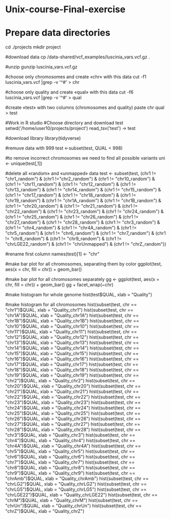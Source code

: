 # Unix-course-Final-exercise

# Prepare data directories
cd ./projects
mkdir project

#download data
cp /data-shared/vcf_examples/luscinia_vars.vcf.gz . 

#unzip
gunzip luscinia_vars.vcf.gz   

#choose only chromosomes and create «chr» with this data
cut -f1 luscinia_vars.vcf |grep -v '^#' > chr 

#choose only quality and create «qual» with this data
cut -f6 luscinia_vars.vcf |grep -v '^#' > qual

#create «test» with two columns (chromosomes and quality)
paste chr qual > test

#Work in R studio
#Choose directory and download test
setwd('/home/user10/projects/project')
read_tsv('test') -> test

#download library 
library(tidyverse)
 
#remuve data with 999
test <-subset(test, QUAL < 998)

#to remove incorrect chromosomes we need to find all possible variants
uni <- unique(test[,1])

#delete all «random» and «unmapped» data
test <- subset(test, (chr1 != "chr1_random") & (chr1 !="chr2_random") &
                    (chr1 != "chr10_random") & (chr1 != "chr11_random") &
                    (chr1 != "chr12_random") & (chr1 != "chr13_random") &
                    (chr1 != "chr14_random") & (chr1 != "chr15_random") &
                    (chr1 != "chr17_random") & (chr1 != "chr18_random") &
                    (chr1 != "chr19_random") & (chr1 != "chr1A_random") &
                    (chr1 != "chr1B_random") & (chr1 != "chr20_random") &
                    (chr1 != "chr21_random") & (chr1 != "chr22_random") &
                    (chr1 != "chr23_random") & (chr1 != "chr24_random") &
                    (chr1 != "chr25_random") & (chr1 != "chr26_random") &
                    (chr1 != "chr27_random") & (chr1 != "chr28_random") &
                    (chr1 != "chr3_random") & (chr1 != "chr4_random") &
                    (chr1 != "chr4A_random") & (chr1 != "chr5_random") &
                    (chr1 != "chr6_random") & (chr1 != "chr7_random") &
                    (chr1 != "chr8_random") & (chr1 != "chr9_random") &
                    (chr1 != "chrLGE22_random") & (chr1 != "chrUnmapped") &
                    (chr1 != "chrZ_random"))

#rename first column 
names(test)[1] <- "chr"

#make bar plot for all chromosomes, separating them by color 
ggplot(test, aes(x = chr, fill = chr)) + geom_bar() 

#make bar plot for all chromosomes separately
gg <- ggplot(test, aes(x = chr, fill = chr)) + geom_bar()
gg + facet_wrap(~chr)

#make histogram for whole genome
hist(test$QUAL, xlab = "Quality") 

#make histogram for all chromosomes
hist(subset(test, chr == "chr1")$QUAL, xlab = "Quality_chr1")
hist(subset(test, chr == "chr1A")$QUAL, xlab = "Quality_chr1A")
hist(subset(test, chr == "chr1B")$QUAL, xlab = "Quality_chr1B")
hist(subset(test, chr == "chr10")$QUAL, xlab = "Quality_chr10")
hist(subset(test, chr == "chr11")$QUAL, xlab = "Quality_chr11")
hist(subset(test, chr == "chr12")$QUAL, xlab = "Quality_chr12")
hist(subset(test, chr == "chr13")$QUAL, xlab = "Quality_chr13")
hist(subset(test, chr == "chr14")$QUAL, xlab = "Quality_chr14")
hist(subset(test, chr == "chr15")$QUAL, xlab = "Quality_chr15")
hist(subset(test, chr == "chr16")$QUAL, xlab = "Quality_chr16")
hist(subset(test, chr == "chr17")$QUAL, xlab = "Quality_chr17")
hist(subset(test, chr == "chr18")$QUAL, xlab = "Quality_chr18")
hist(subset(test, chr == "chr19")$QUAL, xlab = "Quality_chr19")
hist(subset(test, chr == "chr2")$QUAL, xlab = "Quality_chr2")
hist(subset(test, chr == "chr20")$QUAL, xlab = "Quality_chr20")
hist(subset(test, chr == "chr21")$QUAL, xlab = "Quality_chr21")
hist(subset(test, chr == "chr22")$QUAL, xlab = "Quality_chr22")
hist(subset(test, chr == "chr23")$QUAL, xlab = "Quality_chr23")
hist(subset(test, chr == "chr24")$QUAL, xlab = "Quality_chr24")
hist(subset(test, chr == "chr25")$QUAL, xlab = "Quality_chr25")
hist(subset(test, chr == "chr26")$QUAL, xlab = "Quality_chr26")
hist(subset(test, chr == "chr27")$QUAL, xlab = "Quality_chr27")
hist(subset(test, chr == "chr28")$QUAL, xlab = "Quality_chr28")
hist(subset(test, chr == "chr3")$QUAL, xlab = "Quality_chr3")
hist(subset(test, chr == "chr4")$QUAL, xlab = "Quality_chr4")
hist(subset(test, chr == "chr4A")$QUAL, xlab = "Quality_chr4A")
hist(subset(test, chr == "chr5")$QUAL, xlab = "Quality_chr5")
hist(subset(test, chr == "chr6")$QUAL, xlab = "Quality_chr6")
hist(subset(test, chr == "chr7")$QUAL, xlab = "Quality_chr7")
hist(subset(test, chr == "chr8")$QUAL, xlab = "Quality_chr8")
hist(subset(test, chr == "chr9")$QUAL, xlab = "Quality_chr9")
hist(subset(test, chr == "chrAmb")$QUAL, xlab = "Quality_chrAmb")
hist(subset(test, chr == "chrLG2")$QUAL, xlab = "Quality_chrLG2")
hist(subset(test, chr == "chrLG5")$QUAL, xlab = "Quality_chrLG5")
hist(subset(test, chr == "chrLGE22")$QUAL, xlab = "Quality_chrLGE22")
hist(subset(test, chr == "chrM")$QUAL, xlab = "Quality_chrM")
hist(subset(test, chr == "chrUn")$QUAL, xlab = "Quality_chrUn")
hist(subset(test, chr == "chrZ")$QUAL, xlab = "Quality_chrZ")



